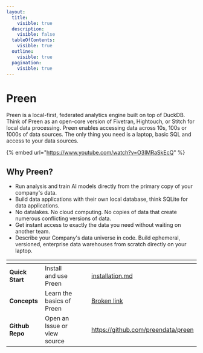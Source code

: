 ```yaml
---
layout:
  title:
    visible: true
  description:
    visible: false
  tableOfContents:
    visible: true
  outline:
    visible: true
  pagination:
    visible: true
---
```


# Preen

Preen is a local-first, federated analytics engine built on top of DuckDB. Think of Preen as an open-core version of Fivetran, Hightouch, or Stitch for local data processing. Preen enables accessing data across 10s, 100s or 1000s of data sources. The only thing you need is a laptop, basic SQL and access to your data sources.

{% embed url="https://www.youtube.com/watch?v=O3IMRaSkEcQ" %}

## Why Preen?

* Run analysis and train AI models directly from the primary copy of your company's data.
* Build data applications with their own local database, think SQLite for data applications.
* No datalakes. No cloud computing. No copies of data that create numerous conflicting versions of data.
* Get instant access to exactly the data you need without waiting on another team.
* Describe your Company's data universe in code. Build ephemeral, versioned, enterprise data warehouses from scratch directly on your laptop.

<table data-view="cards"><thead><tr><th></th><th></th><th data-hidden data-card-cover data-type="files"></th><th data-hidden></th><th data-hidden data-card-target data-type="content-ref"></th></tr></thead><tbody><tr><td><strong>Quick Start</strong></td><td>Install and use Preen</td><td></td><td></td><td><a href="getting-started/installation.md">installation.md</a></td></tr><tr><td><strong>Concepts</strong></td><td>Learn the basics of Preen</td><td></td><td></td><td><a href="broken-reference">Broken link</a></td></tr><tr><td><strong>Github Repo</strong></td><td>Open an Issue or view source</td><td></td><td></td><td><a href="https://github.com/preendata/preen">https://github.com/preendata/preen</a></td></tr></tbody></table>
